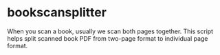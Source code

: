 # bookscansplitter
When you scan a book, usually we scan both pages together.
This script helps split scanned book PDF from two-page format to individual page format.
